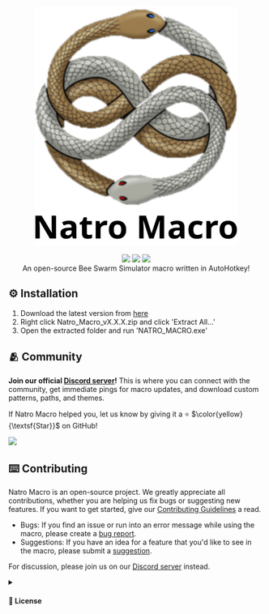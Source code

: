 <!--
Thanks for downloading Natro Macro!

To run the macro, just extract the folder and open 'NATRO_MACRO.exe'!

If you need help or just want to discuss, join our Discord at .gg/natromacro!

IMPORTANT: Make sure you are only downloading from an official source!
The only official sources are our GitHub page (https://github.com/NatroTeam/NatroMacro)
and our Discord server (https://discord.gg/natromacro)

>>> IGNORE BELOW THIS LINE <<<
-->

<div align="center">

<!-- logo banner -->
<picture>
  <source width="200px" media="(prefers-color-scheme: dark)" srcset="https://raw.githubusercontent.com/NatroTeam/.github/main/profile/assets/banners/natro-logo-dark.svg"> <!-- dark theme (white text) -->
  <img src="https://raw.githubusercontent.com/NatroTeam/.github/main/profile/assets/banners/natro-logo-light.svg"> <!-- light theme (black text) -->
</picture>
<br>

<!-- shields -->
[![][github-release-shield]][github-release-link]
[![][discord-shield]][discord-link]
[![][roblox-shield]][roblox-link]
<br>
An open-source Bee Swarm Simulator macro written in AutoHotkey!

</div>


## ⚙️ Installation

1. Download the latest version from [here][latest-release-link]
2. Right click Natro_Macro_vX.X.X.zip and click 'Extract All...'
3. Open the extracted folder and run 'NATRO_MACRO.exe'


## 🫂 Community

__Join our official [Discord server][discord-link]!__ This is where you can connect with the community, get immediate pings for macro updates, and download custom patterns, paths, and themes.

If Natro Macro helped you, let us know by giving it a ⭐ $\color{yellow}{\textsf{Star}}$ on GitHub!

<a href="https://github.com/NatroTeam/NatroMacro/stargazers">
  <picture>
    <source media="(prefers-color-scheme: dark)" srcset="https://reporoster.com/stars/dark/NatroTeam/NatroMacro"> <!-- dark theme -->
    <img src="https://reporoster.com/stars/NatroTeam/NatroMacro"> <!-- light theme -->
  </picture>
</a>


## ⌨️ Contributing

Natro Macro is an open-source project. We greatly appreciate all contributions, whether you are helping us fix bugs or suggesting new features. If you want to get started, give our [Contributing Guidelines][contributing-link] a read.

- Bugs: If you find an issue or run into an error message while using the macro, please create a [bug report][bug-report-link].
- Suggestions: If you have an idea for a feature that you'd like to see in the macro, please submit a [suggestion][suggestion-link].

For discussion, please join us on our [Discord server][discord-link] instead.


<details><summary><h4>📝 License</h4></summary>

Copyright © 2022-2023 [Natro Team][github-profile-link]<br>
This project is licensed under [GNU GPL v3.0](./LICENSE.md)

</details>

<!-- links -->
[github-release-shield]: https://img.shields.io/github/v/release/NatroTeam/NatroMacro?style=flat-square&logo=github&logoColor=white&labelColor=black&color=2674DA
[github-release-link]: https://github.com/NatroTeam/NatroMacro/releases
[roblox-shield]: https://img.shields.io/badge/dynamic/json?url=https%3A%2F%2Fgroups.roblox.com%2Fv1%2Fgroups%2F16490149&query=%24.memberCount&suffix=%20members&style=flat-square&logo=roblox&logoColor=white&label=roblox&labelColor=black&color=EC2F2D
[roblox-link]: https://www.roblox.com/groups/16490149/Natro-Macro
[discord-shield]: https://img.shields.io/discord/1012610056921038868?style=flat-square&logo=discord&logoColor=white&label=discord&labelColor=black&color=5865F2
[discord-link]: https://discord.gg/natromacro
[latest-release-link]: https://github.com/NatroTeam/NatroMacro/releases/latest
[contributing-link]: https://github.com/NatroTeam/.github/blob/main/CONTRIBUTING.md
[bug-report-link]: https://github.com/NatroTeam/NatroMacro/issues/new?assignees=&labels=bug%2Cneeds+triage&projects=&template=bug.yml
[suggestion-link]: https://github.com/NatroTeam/NatroMacro/issues/new?assignees=&labels=suggestion%2Cneeds+triage&projects=&template=suggestion.yml
[github-profile-link]: http://github.com/NatroTeam
